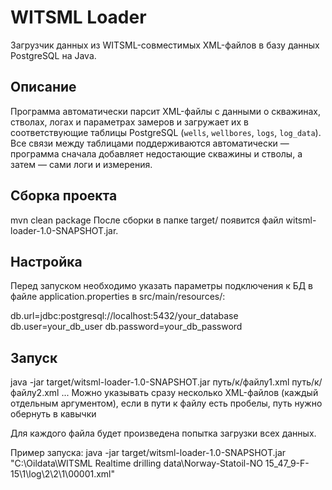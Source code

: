 # WITSML Loader
Загрузчик данных из WITSML-совместимых XML-файлов в базу данных PostgreSQL на Java.

## Описание
Программа автоматически парсит XML-файлы с данными о скважинах, стволах, логах и параметрах замеров и загружает их в соответствующие таблицы PostgreSQL (`wells`, `wellbores`, `logs`, `log_data`).  
Все связи между таблицами поддерживаются автоматически — программа сначала добавляет недостающие скважины и стволы, а затем — сами логи и измерения.

## Сборка проекта
mvn clean package
После сборки в папке target/ появится файл witsml-loader-1.0-SNAPSHOT.jar.

## Настройка
Перед запуском необходимо указать параметры подключения к БД в файле application.properties в src/main/resources/:

db.url=jdbc:postgresql://localhost:5432/your_database
db.user=your_db_user
db.password=your_db_password

## Запуск
java -jar target/witsml-loader-1.0-SNAPSHOT.jar путь/к/файлу1.xml путь/к/файлу2.xml ...
Можно указывать сразу несколько XML-файлов (каждый отдельным аргументом), если в пути к файлу есть пробелы, путь нужно обернуть в кавычки

Для каждого файла будет произведена попытка загрузки всех данных.

Пример запуска: java -jar target/witsml-loader-1.0-SNAPSHOT.jar "C:\Oildata\WITSML Realtime drilling data\Norway-Statoil-NO 15_$47$_9-F-15\1\log\2\2\1\00001.xml" 
